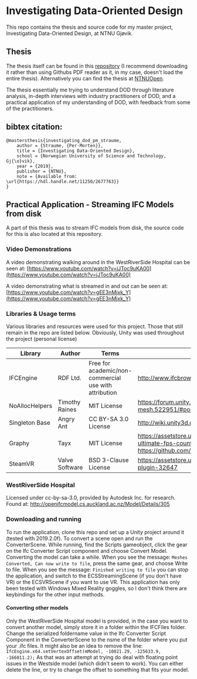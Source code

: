 # Investigating Data-Oriented Design
This repo contains the thesis and source code for my master project, Investigating Data-Oriented Design, at NTNU Gjøvik. 

## Thesis
The thesis itself can be found in this [repository](https://github.com/Per-Morten/master_project/blob/master/investigating_dod_thesis.pdf) (I recommend downloading it rather than using Githubs PDF reader as it, in my case, doesn't load the entire thesis). Alternatively you can find the thesis at [NTNUOpen]([https://hdl.handle.net/11250/2677763](https://ntnuopen.ntnu.no/ntnu-xmlui/handle/11250/2677763)). 

The thesis essentially me trying to understand DOD through literature analysis, in-depth interviews with industry practitioners of DOD, and a practical application of my understanding of DOD, with feedback from some of the practitioners.

## bibtex citation:
```
@mastersthesis{investigating_dod_pm_straume,
    author = {Straume, {Per-Morten}},
    title = {Investigating Data-Oriented Design},
    school = {Norwegian University of Science and Technology, Gj{\o}vik},
    year = {2019},
    publisher = {NTNU},
    note = {Available from: \url{https://hdl.handle.net/11250/2677763}}
}
```

## Practical Application - Streaming IFC Models from disk
A part of this thesis was to stream IFC models from disk, the source code for this is also located at this repository.

### Video Demonstrations
A video demonstrating walking around in the WestRiverSide Hospital can be seen at: [https://www.youtube.com/watch?v=jJToc9uKA00](https://www.youtube.com/watch?v=jJToc9uKA00)

A video demonstrating what is streamed in and out can be seen at:
[https://www.youtube.com/watch?v=gEE3nMjxk_Y](https://www.youtube.com/watch?v=gEE3nMjxk_Y)

### Libraries & Usage terms
Various libraries and resources were used for this project. Those that still remain in the repo are listed below. Obviously, Unity was used throughout the project (personal license)

|Library        | Author | Terms                                                    | URL   |
|---------------|--------|----------------------------------------------------------|-------|
|IFCEngine      | RDF Ltd. | Free for academic/non-commercial use with attribution  |http://www.ifcbrowser.com/|
|NoAllocHelpers | Timothy Raines | MIT License                                      |https://forum.unity.com/threads/nativearray-and-mesh.522951/#post-3842671       |
|Singleton Base | Angry Ant | CC BY-SA 3.0 License | http://wiki.unity3d.com/index.php/Singleton |
|Graphy | Tayx | MIT License | https://assetstore.unity.com/packages/tools/gui/graphy-ultimate-fps-counter-stats-monitor-debugger-105778 & https://github.com/Tayx94/graphy
|SteamVR | Valve Software | BSD 3-Clause License | https://assetstore.unity.com/packages/tools/integration/steamvr-plugin-32647

### WestRiverSide Hospital
Licensed under cc-by-sa-3.0, provided by Autodesk Inc. for research.
Found at: http://openifcmodel.cs.auckland.ac.nz/Model/Details/305

### Downloading and running
To run the application, clone this repo and set up a Unity project around it (tested with 2019.2.0f).
To convert a scene open and run the ConverterScene. While running, find the Scripts gameobject, click the gear on the Ifc Converter Script component and choose Convert Model. Converting the model can take a while.
When you see the message: `Meshes Converted, Can now write to file`, press the same gear, and choose Write to file.
When you see the message: `Finished writing to file` you can stop the application, and switch to the ECSStreamingScene (if you don't have VR)
or the ECSVRScene if you want to use VR. This application has only been tested with Windows Mixed Reality goggles, so I don't think there are keybindings for the other input methods.

#### Converting other models
Only the WestRiverSide Hospital model is provided, in the case you want to convert another model, simply store it in a folder within the IFCFiles folder.
Change the serialized foldername value in the Ifc Converter Script Component in the ConverterScene to the nsme of the folder where you put your .ifc files.
It might also be an idea to remove the line: `IfcEngine.x64.setVertexOffset(mModel, -10021.29, -125633.9, -166011.2);` As that was an attempt at trying do deal with floating point issues in the Westside model (which didn't seem to work). You can either delete the line, or try to change the offset to something that fits your model.
